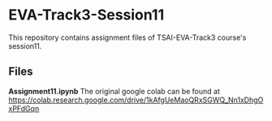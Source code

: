 # EVA-Track3-Session11
This repository contains assignment files of TSAI-EVA-Track3 course's session11.


## Files

**Assignment11.ipynb**
The original google colab can be found at https://colab.research.google.com/drive/1kAfgUeMaoQRxSGWQ_Nn1xDhgOxPFdGqn
